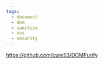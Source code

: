 ```yaml
---
tags:
  - document
  - dom
  - sanitize
  - xss
  - security
---
```

https://github.com/cure53/DOMPurify